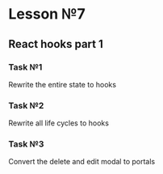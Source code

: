 # Lesson №7

## React hooks part 1

### Task №1 

Rewrite the entire state to hooks


### Task №2 

Rewrite all life cycles to hooks

### Task №3

Convert the delete and edit modal to portals
